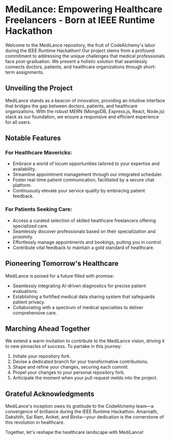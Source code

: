 # MediLance: Empowering Healthcare Freelancers - Born at IEEE Runtime Hackathon

Welcome to the MediLance repository, the fruit of CodeAlchemy's labor during the IEEE Runtime Hackathon! Our project stems from a profound commitment to addressing the unique challenges that medical professionals face post-graduation. We present a holistic solution that seamlessly connects doctors, patients, and healthcare organizations through short-term assignments.

## Unveiling the Project

MediLance stands as a beacon of innovation, providing an intuitive interface that bridges the gap between doctors, patients, and healthcare organizations. With the robust MERN (MongoDB, Express.js, React, Node.js) stack as our foundation, we ensure a responsive and efficient experience for all users.

## Notable Features

### For Healthcare Mavericks:

- Embrace a world of locum opportunities tailored to your expertise and availability.
- Streamline appointment management through our integrated scheduler.
- Foster real-time patient communication, facilitated by a secure chat platform.
- Continuously elevate your service quality by embracing patient feedback.

### For Patients Seeking Care:

- Access a curated selection of skilled healthcare freelancers offering specialized care.
- Seamlessly discover professionals based on their specialization and proximity.
- Effortlessly manage appointments and bookings, putting you in control.
- Contribute vital feedback to maintain a gold standard of healthcare.

## Pioneering Tomorrow's Healthcare

MediLance is poised for a future filled with promise:

- Seamlessly integrating AI-driven diagnostics for precise patient evaluations.
- Establishing a fortified medical data sharing system that safeguards patient privacy.
- Collaborating with a spectrum of medical specialties to deliver comprehensive care.

## Marching Ahead Together

We extend a warm invitation to contribute to the MediLance vision, driving it to new pinnacles of success. To partake in this journey:

1. Initiate your repository fork.
2. Devise a dedicated branch for your transformative contributions.
3. Shape and refine your changes, securing each commit.
4. Propel your changes to your personal repository fork.
5. Anticipate the moment when your pull request melds into the project.

## Grateful Acknowledgments

MediLance's inception owes its gratitude to the CodeAlchemy team—a convergence of brilliance during the IEEE Runtime Hackathon. Amarnath, Dakshith, Sai Ram, Aniket, and Binita—your dedication is the cornerstone of this revolution in healthcare.

Together, let's reshape the healthcare landscape with MediLance!
